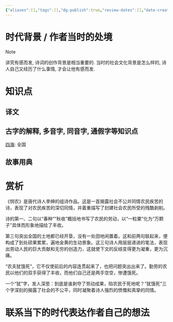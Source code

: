 ```yaml
---
{"aliases":[],"tags":[],"dg-publish":true,"review-dates":[],"date-created":"2024-06-18-Tue, 9:29:18 am","date-modified":"2024-06-18-Tue, 10:04:38 am","permalink":"/material/古诗/悯农-其一/","dgPassFrontmatter":true}
---
```



# 时代背景 / 作者当时的处境

> [!NOTE]
> 讲究有感而发, 诗词的创作背景是相当重要的. 当时的社会文化背景是怎么样的, 诗人自己又经历了什么事情, 才会让他有感而发.

# 知识点

## 译文

## 古字的解释, 多音字, 同音字, 通假字等知识点

[四海](../古字/四海.md): 全国

## 故事用典

# 赏析

《悯农》是唐代诗人李绅的组诗作品。这是一首揭露社会不公并同情农民疾苦的诗，表现了对农民疾苦的深切同情，并着重描写了封建社会农民所受的残酷剥削。

诗的第一、二句以“春种”“秋收”概括地书写了农民的劳动，以“一粒粟”化为“万颗子”具体而形象地描绘了丰收。

第三句突出全国的土地都已经开垦，没有一处田地闲置着。这和前两句联起来，便构成了到处硕果累累，遍地金黄的生动景象。这三句诗人用层层递进的笔法，表现出劳动人民的巨大贡献和无穷的创造力，这就使下文的反结变得更为凝重，更为沉痛。

“农夫犹饿死”，它不仅使前后的内容连贯起来了，也把问题突出出来了。勤劳的农民以他们的双手获得了丰收，而他们自己还是两手空空，惨遭饿死。

一个“犹”字，发人深思：到底是谁剥夺了劳动成果，陷农民于死地呢？“犹饿死”三个字深刻的揭露了社会的不公平，同时凝聚着诗人强烈的愤慨和真挚的同情。

# 联系当下的时代表达作者自己的想法
